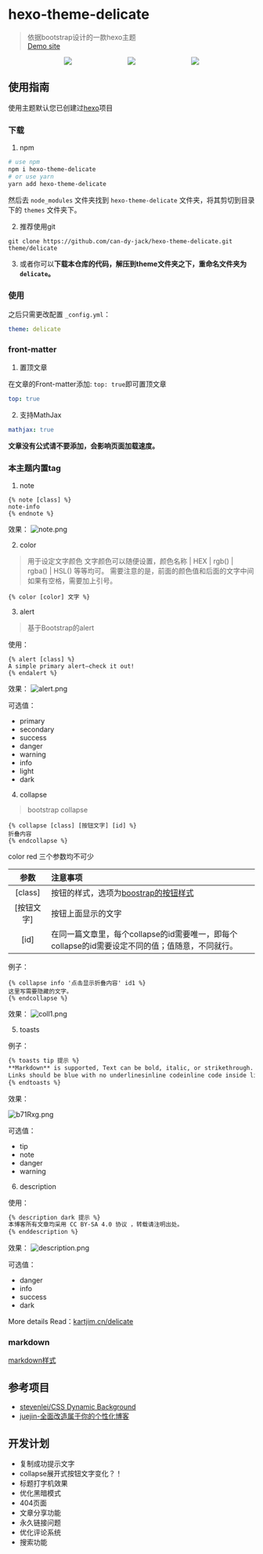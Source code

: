 # hexo-theme-delicate

> 依据bootstrap设计的一款hexo主题  
> [Demo site](https://kartjim.top/delicate)

<div style="display:flex;justify-content: space-evenly;">
<a href="https://nodejs.org"><img src="https://img.shields.io/badge/node-%3E%3D10.9.0-blue"></a>
<a href="https://hexo.io"><img src="https://img.shields.io/badge/hexo-4.3.0-brightgreen"></a>
<a href="https://github.com/can-dy-jack/hexo-theme-delicate/blob/master/LICENSE"><img src="https://img.shields.io/badge/license-MIT-orange"></a>
</div>

## 使用指南

使用主题默认您已创建过[hexo](https://hexo.io)项目

### 下载

1. npm

```bash
# use npm
npm i hexo-theme-delicate
# or use yarn
yarn add hexo-theme-delicate
```

然后去 `node_modules` 文件夹找到 `hexo-theme-delicate` 文件夹，将其剪切到目录下的 `themes` 文件夹下。

2. 推荐使用git

```git
git clone https://github.com/can-dy-jack/hexo-theme-delicate.git theme/delicate
```

3. 或者你可以**下载本仓库的代码，解压到theme文件夹之下，重命名文件夹为`delicate`。**

### 使用

之后只需更改配置 `_config.yml`：

```yml
theme: delicate
```

### front-matter

1. 置顶文章

在文章的Front-matter添加: `top: true`即可置顶文章

```yml
top: true
```

2. 支持MathJax

```yml
mathjax: true
```

**文章没有公式请不要添加，会影响页面加载速度。**

### 本主题内置tag

1. note

```ejs
{% note [class] %}
note-info
{% endnote %}
```

效果：
![note.png](https://s2.loli.net/2022/04/15/LXfJoPzmxYDMcq8.png)

2. color

> 用于设定文字颜色
> 文字颜色可以随便设置，颜色名称 | HEX | rgb() | rgba() | HSL() 等等均可。
> 需要注意的是，前面的颜色值和后面的文字中间如果有空格，需要加上引号。

```ejs
{% color [color] 文字 %}
```

3. alert

> 基于Bootstrap的alert

使用：

```ejs
{% alert [class] %}
A simple primary alert—check it out!
{% endalert %}
```

效果：
![alert.png](https://s2.loli.net/2022/04/15/hyon6jNGHbBrEOv.png)

可选值：

- primary
- secondary
- success
- danger
- warning
- info
- light
- dark

4. collapse

> bootstrap collapse

```ejs
{% collapse [class] [按钮文字] [id] %}
折叠内容
{% endcollapse %}
```

color red 三个参数均不可少

|参数|注意事项|
|:---:|:---|
|[class]|按钮的样式，选项为[boostrap的按钮样式](https://v4.bootcss.com/docs/components/buttons/)|
|[按钮文字]|按钮上面显示的文字|
|[id]|在同一篇文章里，每个collapse的id需要唯一，即每个collapse的id需要设定不同的值；值随意，不同就行。|

例子：

```ejs
{% collapse info '点击显示折叠内容' id1 %}
这里写需要隐藏的文字。
{% endcollapse %}
```

效果：
![coll1.png](https://s2.loli.net/2022/04/15/4Pyn685xhrXHRSt.png)

5. toasts

例子：

```markdown
{% toasts tip 提示 %}
**Markdown** is supported, Text can be bold, italic, or strikethrough. 
Links should be blue with no underlinesinline codeinline code inside link
{% endtoasts %}
```

效果：

![b71Rxg.png](https://s1.ax1x.com/2022/03/12/b71Rxg.png)

可选值：

- tip
- note
- danger
- warning

6. description

使用：

```markdown
{% description dark 提示 %}
本博客所有文章均采用 CC BY-SA 4.0 协议 ，转载请注明出处。
{% enddescription %}
```

效果：
![description.png](https://s2.loli.net/2022/04/15/Wu2bfERP69SIAkL.png)

可选值：

- danger
- info
- success
- dark

More details Read：[kartjim.cn/delicate](https://kartjim.cn/delicate/2021/11/12/code-test)

### markdown

[markdown样式](https://kartjim.cn/delicate/2021/11/14/markdown%E6%B5%8B%E8%AF%95%E6%96%87%E4%BB%B6/)

## 参考项目

- [stevenlei/CSS Dynamic Background](https://codepen.io/stevenlei/pen/ZEJxXGL?editors=1100)
- [juejin-全面改造属于你的个性化博客](https://juejin.cn/post/6997775533840793614#heading-5)

## 开发计划

- 复制成功提示文字
- collapse展开式按钮文字变化？！
- 标题打字机效果
- 优化黑暗模式
- 404页面
- 文章分享功能
- 永久链接问题
- 优化评论系统
- 搜索功能
